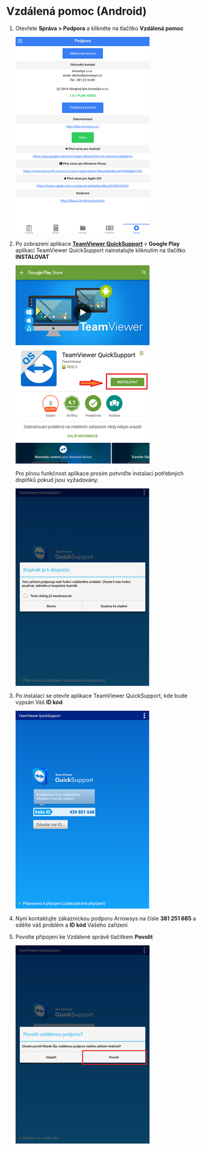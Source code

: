 # Vzdálená pomoc \(Android\)

1. Otevřete **Správa &gt; Podpora** a klikněte na tlačítko **Vzdálená pomoc**

   ![](Support1.png)

2. Po zobrazení aplikace [**TeamViewer QuickSupport**](https://play.google.com/store/apps/details?id=com.teamviewer.quicksupport.market&hl=cs) v **Google Play** aplikaci TeamViewer QuickSupport nainstalujte kliknutím na tlačítko **INSTALOVAT**

   ![](Support2.png)

   Pro plnou funkčnost aplikace prosím potvrďte instalaci potřebných doplňků pokud jsou vyžadovány.

   ![](Support3.png)

3. Po instalaci se otevře aplikace TeamViewer QuickSupport, kde bude vypsán Váš **ID kód**

   ![](support4.png)

4. Nyní kontaktujte zákaznickou podporu Arrowsys na čísle **381 251 685** a sdělte váš problém a **ID kód** Vašeho zařízení

5. Povolte připojení ke Vzdálené správě tlačítkem **Povolit**

   ![](support5.png)



